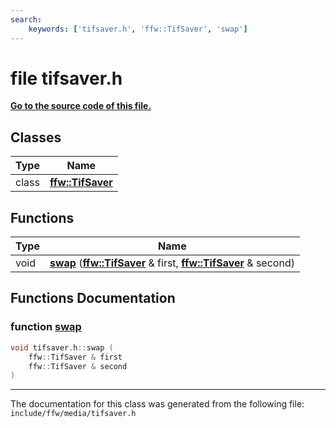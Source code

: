 ```yaml
---
search:
    keywords: ['tifsaver.h', 'ffw::TifSaver', 'swap']
---
```


# file tifsaver.h

**[Go to the source code of this file.](tifsaver_8h_source.md)**
## Classes

|Type|Name|
|-----|-----|
|class|[**ffw::TifSaver**](classffw_1_1_tif_saver.md)|


## Functions

|Type|Name|
|-----|-----|
|void|[**swap**](tifsaver_8h.md#1a182114ca54476c32b62d266febd96cd9) (**[ffw::TifSaver](classffw_1_1_tif_saver.md)** & first, **[ffw::TifSaver](classffw_1_1_tif_saver.md)** & second) |


## Functions Documentation

### function <a id="1a182114ca54476c32b62d266febd96cd9" href="#1a182114ca54476c32b62d266febd96cd9">swap</a>

```cpp
void tifsaver.h::swap (
    ffw::TifSaver & first
    ffw::TifSaver & second
)
```





----------------------------------------
The documentation for this class was generated from the following file: `include/ffw/media/tifsaver.h`
